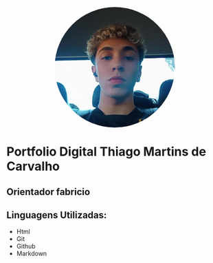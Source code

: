 <div align="center">
    <img src="/mgt/thigsPics.jpeg" align="center" width="280" style="border-radius: 50%;"/>
</div>

#  Portfolio Digital Thiago Martins de Carvalho

## Orientador fabricio

## Linguagens Utilizadas:

- Html
- Git
- Github
- Markdown  
